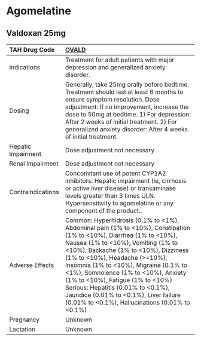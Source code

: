 # Agomelatine

## Valdoxan 25mg

| TAH Drug Code      | [OVALD](https://www.tahsda.org.tw/drugs/hissearch.php?drug_code=OVALD)                                                                                                                                                                                                                                                                                                                                                                                                              |
|:-------------------|:------------------------------------------------------------------------------------------------------------------------------------------------------------------------------------------------------------------------------------------------------------------------------------------------------------------------------------------------------------------------------------------------------------------------------------------------------------------------------------|
| Indications        | Treatment for adult patients with major depression and generalized anxiety disorder.                                                                                                                                                                                                                                                                                                                                                                                                |
| Dosing             | Generally, take 25mg orally before bedtime. Treatment should last at least 6 months to ensure symptom resolution. Dose adjustment: If no improvement, increase the dose to 50mg at bedtime. 1) For depression: After 2 weeks of initial treatment. 2) For generalized anxiety disorder: After 4 weeks of initial treatment.                                                                                                                                                         |
| Hepatic Impairment | Dose adjustment not necessary                                                                                                                                                                                                                                                                                                                                                                                                                                                       |
| Renal Impairment   | Dose adjustment not necessary                                                                                                                                                                                                                                                                                                                                                                                                                                                       |
| Contraindications  | Concomitant use of potent CYP1A2 inhibitors. Hepatic impairment (ie, cirrhosis or active liver disease) or transaminase levels greater than 3 times ULN. Hypersensitivity to agomelatine or any component of the product..                                                                                                                                                                                                                                                          |
| Adverse Effects    | Common: Hyperhidrosis (0.1% to <1%), Abdominal pain (1% to <10%), Constipation (1% to <10%), Diarrhea (1% to <10%), Nausea (1% to <10%), Vomiting (1% to <10%), Backache (1% to <10%), Dizziness (1% to <10%), Headache (>=10%), Insomnia (1% to <10%), Migraine (0.1% to <1%), Somnolence (1% to <10%), Anxiety (1% to <10%), Fatigue (1% to <10%) Serious: Hepatitis (0.01% to <0.1%), Jaundice (0.01% to <0.1%), Liver failure (0.01% to <0.1%), Hallucinations (0.01% to <0.1%) |
| Pregnancy          | Unknown                                                                                                                                                                                                                                                                                                                                                                                                                                                                             |
| Lactation          | Unknown                                                                                                                                                                                                                                                                                                                                                                                                                                                                             |

